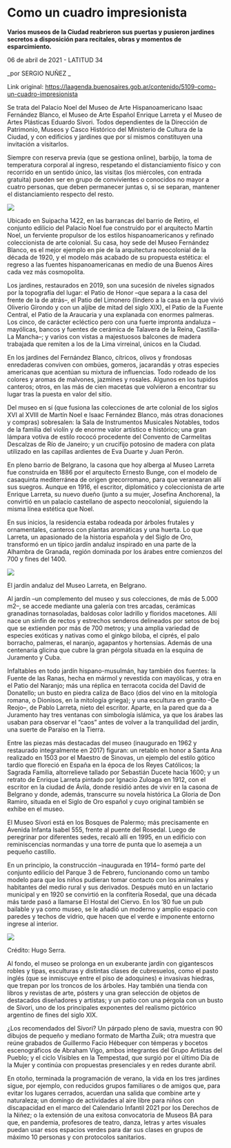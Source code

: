 # Como un cuadro impresionista

**Varios museos de la Ciudad reabrieron sus puertas y pusieron jardines secretos a disposición para recitales, obras y momentos de esparcimiento.**

06 de abril de 2021 - LATITUD 34

_por SERGIO NUÑEZ _

Link original: https://laagenda.buenosaires.gob.ar/contenido/5109-como-un-cuadro-impresionista



Se trata del Palacio Noel del Museo de Arte Hispanoamericano lsaac Fernández Blanco, el Museo de Arte Español Enrique Larreta y el Museo de Artes Plásticas Eduardo Sívori. Todos dependientes de la Dirección de Patrimonio, Museos y Casco Histórico del Ministerio de Cultura de la Ciudad, y con edificios y jardines que por sí mismos constituyen una invitación a visitarlos.




Siempre con reserva previa (que se gestiona online), barbijo, la toma de temperatura corporal al ingreso, respetando el distanciamiento físico y con recorrido en un sentido único, las visitas (los miércoles, con entrada gratuita) pueden ser en grupo de convivientes o conocidos no mayor a cuatro personas, que deben permanecer juntas o, si se separan, mantener el distanciamiento respecto del resto.




![](https://cdn.flowlikemusic.com/files/images/45989/d04c21ae-ebcd-45a9-a562-9c4b4439089d.jpeg)




Ubicado en Suipacha 1422, en las barrancas del barrio de Retiro, el conjunto edilicio del Palacio Noel fue construido por el arquitecto Martín Noel, un ferviente propulsor de los estilos hispanoamericanos y refinado coleccionista de arte colonial. Su casa, hoy sede del Museo Fernández Blanco, es el mejor ejemplo en pie de la arquitectura neocolonial de la década de 1920, y el modelo más acabado de su propuesta estética: el regreso a las fuentes hispanoamericanas en medio de una Buenos Aires cada vez más cosmopolita.




Los jardines, restaurados en 2019, son una sucesión de niveles signados por la topografía del lugar: el Patio de Honor –que separa a la casa del frente de la de atrás–, el Patio del Limonero (lindero a la casa en la que vivió Oliverio Girondo y con un aljibe de mitad del siglo XIX), el Patio de la Fuente Central, el Patio de la Araucaria y una explanada con enormes palmeras. Los cinco, de carácter ecléctico pero con una fuerte impronta andaluza –mayólicas, bancos y fuentes de cerámica de Talavera de la Reina, Castilla-La Mancha–; y varios con vistas a majestuosos balcones de madera trabajada que remiten a los de la Lima virreinal, únicos en la Ciudad.




En los jardines del Fernández Blanco, cítricos, olivos y frondosas enredaderas conviven con ombúes, gomeros, jacarandás y otras especies americanas que acentúan su mixtura de influencias. Todo rodeado de los colores y aromas de malvones, jazmines y rosales. Algunos en los tupidos canteros; otros, en las más de cien macetas que volvieron a encontrar su lugar tras la puesta en valor del sitio.




Del museo en sí (que fusiona las colecciones de arte colonial de los siglos XVI al XVIII de Martín Noel e Isaac Fernández Blanco, más otras donaciones y compras) sobresalen: la Sala de Instrumentos Musicales Notables, todos de la familia del violín y de enorme valor artístico e histórico; una gran lámpara votiva de estilo rococó procedente del Convento de Carmelitas Descalzas de Río de Janeiro; y un crucifijo potosino de madera con plata utilizado en las capillas ardientes de Eva Duarte y Juan Perón.




En pleno barrio de Belgrano, la casona que hoy alberga al Museo Larreta fue construida en 1886 por el arquitecto Ernesto Bunge, con el modelo de casaquinta mediterránea de origen grecorromano, para que veranearan allí sus suegros. Aunque en 1916, el escritor, diplomático y coleccionista de arte Enrique Larreta, su nuevo dueño (junto a su mujer, Josefina Anchorena), la convirtió en un palacio castellano de aspecto neocolonial, siguiendo la misma línea estética que Noel.




En sus inicios, la residencia estaba rodeada por árboles frutales y ornamentales, canteros con plantas aromáticas y una huerta. Lo que Larreta, un apasionado de la historia española y del Siglo de Oro, transformó en un típico jardín andaluz inspirado en una parte de la Alhambra de Granada, región dominada por los árabes entre comienzos del 700 y fines del 1400.




![](https://cdn.flowlikemusic.com/files/images/45991/6d31f9f3-e84c-448b-bd53-dafbb6ae64c2.jpeg)




El jardín andaluz del Museo Larreta, en Belgrano.




Al jardín –un complemento del museo y sus colecciones, de más de 5.000 m2–, se accede mediante una galería con tres arcadas, cerámicas granadinas tornasoladas, baldosas color ladrillo y floridos macetones. Allí nace un sinfín de rectos y estrechos senderos delineados por setos de boj que se extienden por más de 700 metros; y una amplia variedad de especies exóticas y nativas como el ginkgo biloba, el ciprés, el palo borracho, palmeras, el naranjo, agapantos y hortensias. Además de una centenaria glicina que cubre la gran pérgola situada en la esquina de Juramento y Cuba.




Infaltables en todo jardín hispano-musulmán, hay también dos fuentes: la Fuente de las Ranas, hecha en mármol y revestida con mayólicas, y otra en el Patio del Naranjo; más una réplica en terracota cocida del David de Donatello; un busto en piedra caliza de Baco (dios del vino en la mitología romana, o Dionisos, en la mitología griega); y una escultura en granito –De Reojo–, de Pablo Larreta, nieto del escritor. Aparte, en la pared que da a Juramento hay tres ventanas con simbología islámica, ya que los árabes las usaban para observar el “caos” antes de volver a la tranquilidad del jardín, una suerte de Paraíso en la Tierra.




Entre las piezas más destacadas del museo (inaugurado en 1962 y restaurado integralmente en 2017) figuran: un retablo en honor a Santa Ana realizado en 1503 por el Maestro de Sinovas, un ejemplo del estilo gótico tardío que floreció en España en la época de los Reyes Católicos; la Sagrada Familia, altorrelieve tallado por Sebastián Ducete hacia 1600; y un retrato de Enrique Larreta pintado por Ignacio Zuloaga en 1912, con el escritor en la ciudad de Ávila, donde residió antes de vivir en la casona de Belgrano y donde, además, transcurre su novela histórica La Gloria de Don Ramiro, situada en el Siglo de Oro español y cuyo original también se exhibe en el museo.




El Museo Sívori está en los Bosques de Palermo; más precisamente en Avenida Infanta Isabel 555, frente al puente del Rosedal. Luego de peregrinar por diferentes sedes, recaló allí en 1995, en un edificio con reminiscencias normandas y una torre de punta que lo asemeja a un pequeño castillo.




En un principio, la construcción –inaugurada en 1914– formó parte del conjunto edilicio del Parque 3 de Febrero, funcionando como un tambo modelo para que los niños pudieran tomar contacto con los animales y habitantes del medio rural y sus derivados. Después mutó en un lactario municipal y en 1920 se convirtió en la confitería Rosedal, que una década más tarde pasó a llamarse El Hostal del Ciervo. En los ’80 fue un pub bailable y ya como museo, se le añadió un moderno y amplio espacio con paredes y techos de vidrio, que hacen que el verde e imponente entorno ingrese al interior.




![](https://cdn.flowlikemusic.com/files/images/45992/ebcbe7c3-bbde-4f52-83b6-2c07395393c8.jpeg)




Crédito: Hugo Serra.




Al fondo, el museo se prolonga en un exuberante jardín con gigantescos robles y tipas, esculturas y distintas clases de cubresuelos, como el pasto inglés (que se inmiscuye entre el piso de adoquines) e invasivas hiedras, que trepan por los troncos de los árboles. Hay también una tienda con libros y revistas de arte, pósters y una gran selección de objetos de destacados diseñadores y artistas; y un patio con una pérgola con un busto de Sívori, uno de los principales exponentes del realismo pictórico argentino de fines del siglo XIX.




¿Los recomendados del Sívori? Un párpado pleno de savia, muestra con 90 dibujos de pequeño y mediano formato de Martha Zuik; otra muestra que reúne grabados de Guillermo Facio Hébequer con témperas y bocetos escenográficos de Abraham Vigo, ambos integrantes del Grupo Artistas del Pueblo; y el ciclo Visibles en la Tempestad, que surgió por el último Día de la Mujer y continúa con propuestas presenciales y en redes durante abril.




En otoño, terminada la programación de verano, la vida en los tres jardines sigue, por ejemplo, con reducidos grupos familiares o de amigos que, para evitar los lugares cerrados, acuerdan una salida que combine arte y naturaleza; un domingo de actividades al aire libre para niños con discapacidad en el marco del Calendario Infantil 2021 por los Derechos de la Niñez; o la extensión de una exitosa convocatoria de Museos BA para que, en pandemia, profesores de teatro, danza, letras y artes visuales puedan usar esos espacios verdes para dar sus clases en grupos de máximo 10 personas y con protocolos sanitarios.



